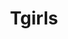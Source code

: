 ---
title: Tgirls
crosslinks:
- livven
- CarolinaRamirez
- CumFromAnal
- Tgifs
- tscumsluts
- transporn
- TSonFM
- BoltedOnTS
- traps
- GoneWildTrans
- Futanarly
- tflop
- Shemales
- miran
- TGirlsGetAHand
- AskReddit
- Sissygasms
- SexyShemales
- Transcendent
- BrasilOnReddit
---